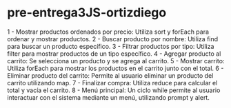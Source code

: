 # pre-entrega3JS-ortizdiego

1 - Mostrar productos ordenados por precio: Utiliza sort y forEach para ordenar y mostrar productos.
2 - Buscar producto por nombre: Utiliza find para buscar un producto específico.
3 - Filtrar productos por tipo: Utiliza filter para mostrar productos de un tipo específico.
4 - Agregar producto al carrito: Se selecciona un producto y se agrega al carrito.
5 - Mostrar carrito: Utiliza forEach para mostrar los productos en el carrito junto con el total.
6 - Eliminar producto del carrito: Permite al usuario eliminar un producto del carrito utilizando map.
7 - Finalizar compra: Utiliza reduce para calcular el total y vacía el carrito.
8 - Menú principal: Un ciclo while permite al usuario interactuar con el sistema mediante un menú, utilizando prompt y alert.